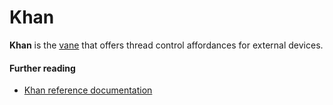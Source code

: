# Khan

**Khan** is the [vane](urbit-docs/glossary/vane) that offers thread control affordances for external devices.

#### Further reading

- [Khan reference documentation](urbit-docs/system/kernel/khan)


